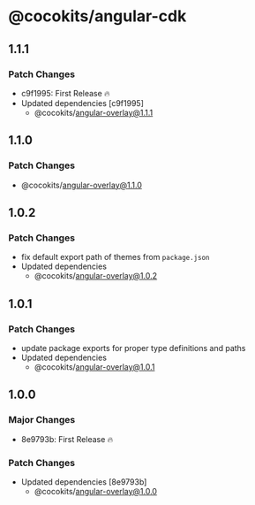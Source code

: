 # @cocokits/angular-cdk

## 1.1.1

### Patch Changes

- c9f1995: First Release 🔥
- Updated dependencies [c9f1995]
  - @cocokits/angular-overlay@1.1.1

## 1.1.0

### Patch Changes

- @cocokits/angular-overlay@1.1.0

## 1.0.2

### Patch Changes

- fix default export path of themes from `package.json`
- Updated dependencies
  - @cocokits/angular-overlay@1.0.2

## 1.0.1

### Patch Changes

- update package exports for proper type definitions and paths
- Updated dependencies
  - @cocokits/angular-overlay@1.0.1

## 1.0.0

### Major Changes

- 8e9793b: First Release 🔥

### Patch Changes

- Updated dependencies [8e9793b]
  - @cocokits/angular-overlay@1.0.0
